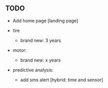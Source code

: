 ## TODO

- Add home page [landing page]

- tire
  - brand new: 3 years
- motor:
  - brand new: x years

- predictive analysis:
  - add sms alert [hybrid: time and sensor]


<!-- 
        - add speed (per day)
        - time traveled (per day)
        - remove alert

        - tire, battery, motor [default: brand new, second hand]
        - add the button on telemetry
    -->